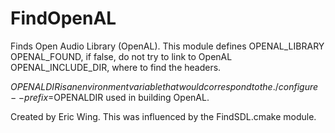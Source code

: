   

# FindOpenAL  
Finds Open Audio Library (OpenAL).
This module defines OPENAL_LIBRARY OPENAL_FOUND, if
false, do not try to link to OpenAL OPENAL_INCLUDE_DIR, where to find
the headers.  

$OPENALDIR is an environment variable that would correspond to the
./configure --prefix=$OPENALDIR used in building OpenAL.  

Created by Eric Wing.  This was influenced by the FindSDL.cmake
module.  

